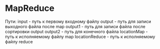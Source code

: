 # MapReduce
Пути:
input - путь к первому входному файлу
output - путь для записи выходного файла после map
output1 - путь для записи файла после сортировки output
output2 - путь для конечного файла
locationMap - путь к исполняемому файлу map
locationReduce - путь к исполняемому файлу reduce
